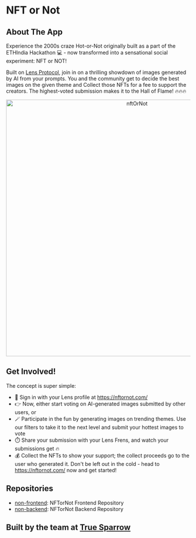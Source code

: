 # NFT or Not

## About The App
<p>Experience the 2000s craze Hot-or-Not originally built as a part of the ETHIndia Hackathon 💻 - now transformed into a sensational social experiment: NFT or NOT!</p>
<p>Built on <a href="https://www.lens.xyz">Lens Protocol</a>, join in on a thrilling showdown of images generated by AI from your prompts. You and the community get to decide the best images on the given theme and Collect those NFTs for a fee to support the creators. The highest-voted submission makes it to the Hall of Flame! 🔥🔥🔥</p>

<p align="center" width="100%">
   <img width="700" alt="nftOrNot" src="https://user-images.githubusercontent.com/41750237/222045875-400ea35b-2b48-4edf-bb3c-bc6c3e3e5889.png">
</p>

## Get Involved!
The concept is super simple:
- :herb: Sign in with your Lens profile at https://nftornot.com/
- :point_right: Now, either start voting on AI-generated images submitted by other users, or
- :magic_wand: Participate in the fun by generating images on trending themes. Use our filters to take it to the next level and submit your hottest images to vote
- :stopwatch: Share your submission with your Lens Frens, and watch your submissions get :fire:
- :moneybag: Collect the NFTs to show your support; the collect proceeds go to the user who generated it.
Don't be left out in the cold - head to https://nftornot.com/ now and get started! 

## Repositories
- [non-frontend](https://github.com/NFTorNOT/non-frontend): NFTorNot Frontend Repository
- [non-backend](https://github.com/NFTorNOT/non-backend): NFTorNot Backend Repository

## Built by the team at [True Sparrow](https://truesparrow.com)
